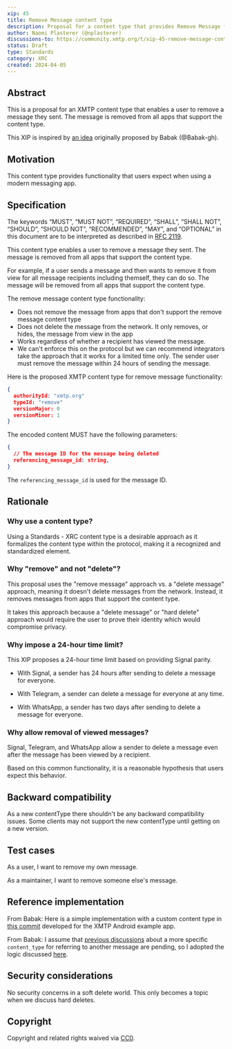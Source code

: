 ```yaml
---
xip: 45
title: Remove Message content type
description: Proposal for a content type that provides Remove Message functionality in XMTP
author: Naomi Plasterer (@nplasterer)
discussions-to: https://community.xmtp.org/t/xip-45-remove-message-content-type/630
status: Draft
type: Standards
category: XRC
created: 2024-04-05
---
```


## Abstract

This is a proposal for an XMTP content type that enables a user to remove a message they sent. The message is removed from all apps that support the content type.

This XIP is inspired by [an idea](https://github.com/orgs/xmtp/discussions/52) originally proposed by Babak (@Babak-gh).

## Motivation

This content type provides functionality that users expect when using a modern messaging app.

## Specification

The keywords “MUST”, “MUST NOT”, “REQUIRED”, “SHALL”, “SHALL NOT”, “SHOULD”, “SHOULD NOT”, “RECOMMENDED”, “MAY”, and “OPTIONAL” in this document are to be interpreted as described in [RFC 2119](https://www.ietf.org/rfc/rfc2119.txt).

This content type enables a user to remove a message they sent. The message is removed from all apps that support the content type.

For example, if a user sends a message and then wants to remove it from view for all message recipients including themself, they can do so. The message will be removed from all apps that support the content type.

The remove message content type functionality:

- Does not remove the message from apps that don't support the remove message content type
- Does not delete the message from the network. It only removes, or hides, the message from view in the app
- Works regardless of whether a recipient has viewed the message.
- We can't enforce this on the protocol but we can recommend integrators take the approach that it works for a limited time only. The sender user must remove the message within 24 hours of sending the message.

Here is the proposed XMTP content type for remove message functionality:

```json
{
  authorityId: "xmtp.org"
  typeId: "remove"
  versionMajor: 0
  versionMinor: 1
}
```

The encoded content MUST have the following parameters:

```json
{
  // The message ID for the message being deleted
  referencing_message_id: string,
}
```

The `referencing_message_id` is used for the message ID.

## Rationale

### Why use a content type?

Using a Standards - XRC content type is a desirable approach as it formalizes the content type within the protocol, making it a recognized and standardized element.

### Why "remove" and not "delete"?

This proposal uses the "remove message" approach vs. a "delete message" approach, meaning it doesn't delete messages from the network. Instead, it removes messages from apps that support the content type.

It takes this approach because a "delete message" or "hard delete" approach would require the user to prove their identity which would compromise privacy.

### Why impose a 24-hour time limit?

This XIP proposes a 24-hour time limit based on providing Signal parity.

- With Signal, a sender has 24 hours after sending to delete a message for everyone.

- With Telegram, a sender can delete a message for everyone at any time.

- With WhatsApp, a sender has two days after sending to delete a message for everyone.

### Why allow removal of viewed messages?

Signal, Telegram, and WhatsApp allow a sender to delete a message even after the message has been viewed by a recipient.

Based on this common functionality, it is a reasonable hypothesis that users expect this behavior.

## Backward compatibility

As a new contentType there shouldn't be any backward compatibility issues. Some clients may not support the new contentType until getting on a new version.

## Test cases

As a user, I want to remove my own message.

As a maintainer, I want to remove someone else's message.

## Reference implementation

From Babak: Here is a simple implementation with a custom content type in [this commit](https://github.com/Babak-gh/xmtp-android/commit/e9a8b57a64609554215619be0dc0533487650c87) developed for the XMTP Android example app.

From Babak: I assume that [previous discussions](https://github.com/orgs/xmtp/discussions/35) about a more specific `content_type` for referring to another message are pending, so I adopted the logic discussed [here](https://github.com/orgs/xmtp/discussions/35).

## Security considerations

No security concerns in a soft delete world. This only becomes a topic when we discuss hard deletes.

## Copyright

Copyright and related rights waived via [CC0](https://creativecommons.org/publicdomain/zero/1.0/).
